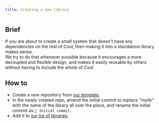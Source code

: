 ```yaml
---
title: Creating a new library
---
```


## Brief

If you are about to create a small system that doesn't have any dependencies on the rest of *Cool*, then making it into a standalone library makes sense.<br/>
We try to do that whenever possible because it encourages a more decoupled and flexible design, and makes it easily reusable by others without having to include the whole of *Cool*.

## How to

- Create a new repository from [our template](https://github.com/CoolLibs/library-template).
- In the newly created repo, amend the initial commit to replace "mylib" with the name of the library all over the place, and rename the initial commit as `🎉 Initial commit`.
- Add it to [our list of libraries](https://github.com/CoolLibs/.github/edit/main/profile/README.md).